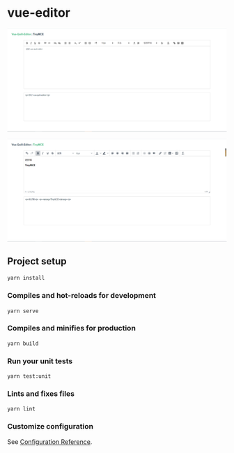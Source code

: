 # vue-editor

![示例图片](https://github.com/happydele/vue-richTextEditor/blob/master/src/assets/demo1.png)

![示例图片](https://github.com/happydele/vue-richTextEditor/blob/master/src/assets/demo2.png)

## Project setup
```
yarn install
```

### Compiles and hot-reloads for development
```
yarn serve
```

### Compiles and minifies for production
```
yarn build
```

### Run your unit tests
```
yarn test:unit
```

### Lints and fixes files
```
yarn lint
```

### Customize configuration
See [Configuration Reference](https://cli.vuejs.org/config/).
